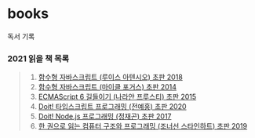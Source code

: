 # books
독서 기록

 ### 2021 읽을 책 목록
  > 1. [함수형 자바스크립트 (루이스 아텐시오) 초판 2018](./2021/함수형%20자바스크립트%20(루이스%20아텐시오).md)
  > 2. [함수형 자바스크립트 (마이클 포거스) 초판 2014](./2021/함수형%20자바스크립트%20(마이클%20포거스).md)
  > 3. [ECMAScript 6 길들이기 (나라얀 프루스티) 초판 2015](./2021/ECMAScript6%20길들이기%20(나라얀%20프루스티).md)
  > 4. [Doit! 타입스크립트 프로그래밍 (전예홍) 초판 2020](./2021/Doit!%20타입스크립트%20프로그래밍%20(전예홍).md)
  > 5. [Doit! Node.js 프로그래밍 (정재곤) 초판 2017](./2021/Doit!%20Node.js%20프로그래밍%20(정재곤).md)
  > 6. [한 권으로 읽는 컴퓨터 구조와 프로그래밍 (조너선 스타인하트) 초판 2019](./2021/한%20권으로%20읽는%20컴퓨터%20구조와%20프로그래밍%20(조너선%20스타인하트).md)
